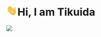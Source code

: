 # <img src="https://raw.githubusercontent.com/ABSphreak/ABSphreak/master/gifs/Hi.gif" width="30px">Hi, I am Tikuida

<img align="left" height="220" src="https://media.discordapp.net/attachments/729192010023436349/824422286022148137/tikuida2.png"/>
